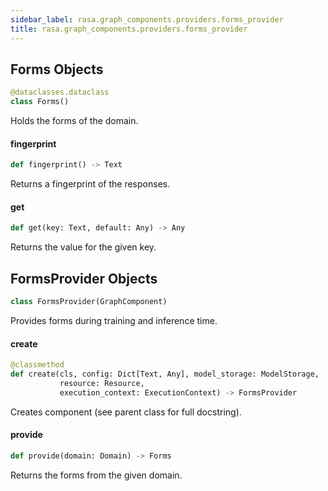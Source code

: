 ```yaml
---
sidebar_label: rasa.graph_components.providers.forms_provider
title: rasa.graph_components.providers.forms_provider
---
```

## Forms Objects

```python
@dataclasses.dataclass
class Forms()
```

Holds the forms of the domain.

#### fingerprint

```python
def fingerprint() -> Text
```

Returns a fingerprint of the responses.

#### get

```python
def get(key: Text, default: Any) -> Any
```

Returns the value for the given key.

## FormsProvider Objects

```python
class FormsProvider(GraphComponent)
```

Provides forms during training and inference time.

#### create

```python
@classmethod
def create(cls, config: Dict[Text, Any], model_storage: ModelStorage,
           resource: Resource,
           execution_context: ExecutionContext) -> FormsProvider
```

Creates component (see parent class for full docstring).

#### provide

```python
def provide(domain: Domain) -> Forms
```

Returns the forms from the given domain.

